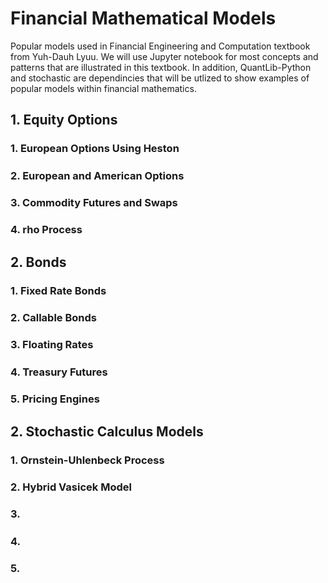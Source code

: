 # Financial Mathematical Models
Popular models used in Financial Engineering and Computation textbook from Yuh-Dauh Lyuu. We will use Jupyter notebook for most concepts and patterns that are illustrated in this textbook. In addition, QuantLib-Python and stochastic are dependincies that will be utlized to show examples of popular models within financial mathematics.

## 1. Equity Options
###   1. European Options Using Heston
#####                                    
###   2. European and American Options
#####  
###   3. Commodity Futures and Swaps
#####    
###   4. rho Process

## 2. Bonds
###   1. Fixed Rate Bonds
#####                                    
###   2. Callable Bonds
#####  
###   3. Floating Rates
#####    
###   4. Treasury Futures
#####    
###   5. Pricing Engines

## 2. Stochastic Calculus Models 
###   1. Ornstein-Uhlenbeck Process
#####                                    
###   2. Hybrid Vasicek Model
#####  
###   3. 
#####    
###   4. 
#####    
###   5. 
